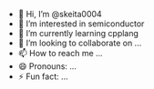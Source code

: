 - 👋 Hi, I’m @skeita0004
- 👀 I’m interested in semiconductor 
- 🌱 I’m currently learning cpplang
- 💞️ I’m looking to collaborate on ...
- 📫 How to reach me ...
- 😄 Pronouns: ...
- ⚡ Fun fact: ...

<!---
skeita0004/skeita0004 is a ✨ special ✨ repository because its `README.md` (this file) appears on your GitHub profile.
You can click the Preview link to take a look at your changes.
--->
